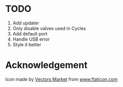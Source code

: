 
# TODO

1. Add updater
2. Only disable valves used in Cycles
3. Add default port
4. Handle USB error
5. Style it better

# Acknowledgement

Icon made by [Vectors Market](https://www.flaticon.com/authors/vectors-market) from www.flaticon.com